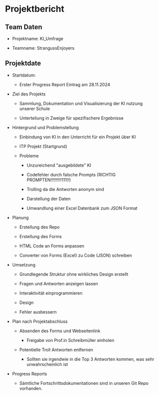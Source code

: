 # Projektbericht

## Team Daten

+ Projektname: KI_Umfrage

+ Teamname: StrangussEnjoyers

## Projektdate

+ Startdatum:
  
  + Erster Progress Report Eintrag am 28.11.2024

+ Ziel des Projekts
  
  + Sammlung, Dokumentation und Visualisierung der KI nutzung unserer Schule
  
  + Unterteilung in Zweige für spezifischere Ergebnisse

+ Hintergrund und Problemstellung
  
  + Einbindung von KI in den Unterricht für ein Projekt über KI
  
  + ITP Projekt (Startgrund)
  
  + Probleme
    
    + Unzureichend "ausgebildete" KI
    
    + Codefehler durch falsche Prompts (RICHTIG PROMPTEN!!!!!!!!!111!!)
    
    + Trolling da die Antworten anonym sind
    
    + Darstellung der Daten
    
    + Umwandlung einer Excel Datenbank zum JSON Format

+ Planung
  
  + Erstellung des Repo
  
  + Erstellung des Forms
  
  + HTML Code an Forms anpassen
  
  + Converter von Forms (Excel) zu Code (JSON) schreiben

+ Umsetzung
  
  + Grundlegende Struktur ohne wirkliches Design erstellt
  
  + Fragen und Antworten anzeigen lassen
  
  + Interaktivität einprogrammieren
  
  + Design
  
  + Fehler ausbessern

+ Plan nach Projektabschluss
  
  + Absenden des Forms und Webseitenlink
    
    + Freigabe von Prof.in Schreibmüller einholen
  
  + Potentielle Troll Antworten entfernen
    
    + Sollten sie irgendwie in die Top 3 Antworten kommen, was sehr unwahrscheinlich ist

+ Progress Reports
  
  + Sämtliche Fortschrittsdokumentationen sind in unseren Git Repo vorhanden.
